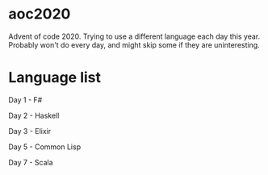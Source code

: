 # aoc2020
Advent of code 2020.
Trying to use a different language each day this year.
Probably won't do every day, and might skip some if they are uninteresting.

# Language list
Day 1 - F#

Day 2 - Haskell

Day 3 - Elixir

Day 5 - Common Lisp

Day 7 - Scala
